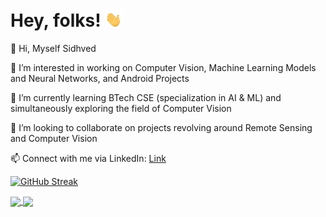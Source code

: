 # Hey, folks! <img src="https://github.com/Sidhved/Sidhved/blob/main/Assets/wave.gif" width="30px">

👋 Hi, Myself Sidhved

👀 I’m interested in working on Computer Vision, Machine Learning Models and Neural Networks, and Android Projects

🌱 I’m currently learning BTech CSE (specialization in AI & ML) and simultaneously exploring the field of Computer Vision

💞️ I’m looking to collaborate on projects revolving around Remote Sensing and Computer Vision

📫 Connect with me via LinkedIn: [Link](https://www.linkedin.com/in/sidhved-warik-b05aab173/)

[![GitHub Streak](https://github-readme-streak-stats.herokuapp.com/?user=Sidhved&theme=dark&show_icons=true)](https://git.io/streak-stats)

<a href="https://github.com/Sidhved/Sidhved">
  <img align="center" src="https://github-readme-stats.vercel.app/api//?username=Sidhved&theme=dark&count_private=true&show_icons=true" />
</a>
<a href="https://github.com/Sidhved/github-readme-stats">
  <img align="center" src="https://github-readme-stats.vercel.app/api/top-langs/?username=Sidhved&layout=compact&theme=dark&count_private=true&show_icons=true" />
</a>
